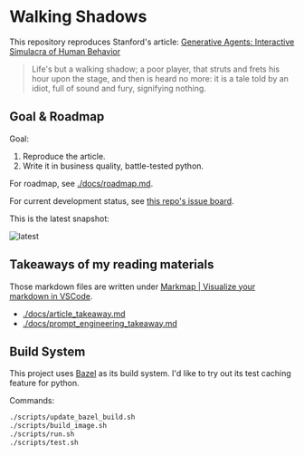 # Walking Shadows

This repository reproduces Stanford's article:
[Generative Agents: Interactive Simulacra of Human Behavior](https://arxiv.org/abs/2304.03442)

> Life's but a walking shadow; a poor player,
> that struts and frets his hour upon the stage,
> and then is heard no more:
> it is a tale told by an idiot, full of sound and fury,
> signifying nothing.

## Goal & Roadmap

Goal:

1. Reproduce the article.
2. Write it in business quality, battle-tested python.

For roadmap, see [./docs/roadmap.md](./docs/roadmap.md).

For current development status, see [this repo's issue board](https://github.com/ofey404/WalkingShadows/issues).

This is the latest snapshot:

![latest](https://user-images.githubusercontent.com/35857538/232324024-e614dbad-6bdd-4b3b-b16d-01df231b49c5.png)

## Takeaways of my reading materials

Those markdown files are written under [Markmap | Visualize your markdown in VSCode](https://marketplace.visualstudio.com/items?itemName=gera2ld.markmap-vscode).

- [./docs/article_takeaway.md](./docs/article_takeaway.md)
- [./docs/prompt_engineering_takeaway.md](./docs/prompt_engineering_takeaway.md)

## Build System

This project uses [Bazel](https://bazel.build/) as its build system.
I'd like to try out its test caching feature for python.

Commands:

```bash
./scripts/update_bazel_build.sh
./scripts/build_image.sh
./scripts/run.sh
./scripts/test.sh
```
